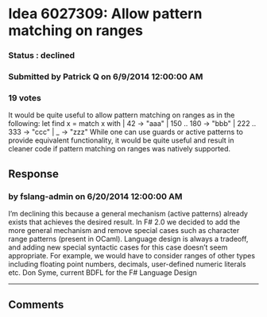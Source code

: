 # Idea 6027309: Allow pattern matching on ranges #

### Status : declined

### Submitted by Patrick Q on 6/9/2014 12:00:00 AM

### 19 votes

It would be quite useful to allow pattern matching on ranges as in the following:
let find x =
match x with
| 42 -> "aaa"
| 150 .. 180 -> "bbb"
| 222 .. 333 -> "ccc"
| _ -> "zzz"
While one can use guards or active patterns to provide equivalent functionality, it would be quite useful and result in cleaner code if pattern matching on ranges was natively supported.



## Response 
### by fslang-admin on 6/20/2014 12:00:00 AM

I’m declining this because a general mechanism (active patterns) already exists that achieves the desired result. In F# 2.0 we decided to add the more general mechanism and remove special cases such as character range patterns (present in OCaml).
Language design is always a tradeoff, and adding new special syntactic cases for this case doesn’t seem appropriate. For example, we would have to consider ranges of other types including floating point numbers, decimals, user-defined numeric literals etc.
Don Syme, current BDFL for the F# Language Design

------------------------
## Comments


